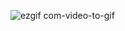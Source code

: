 ![ezgif com-video-to-gif](https://github.com/FranciscoFormoso/Pre.Entrega2Formoso/assets/135766278/b3405f44-9b95-4475-b385-da07b4475f26)
